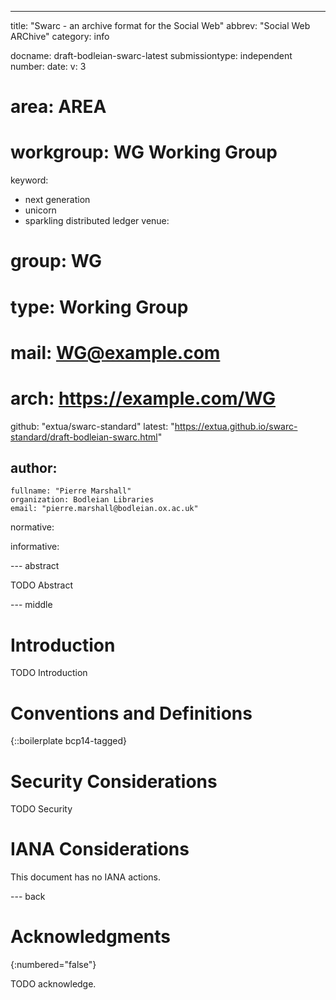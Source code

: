 ---
title: "Swarc - an archive format for the Social Web"
abbrev: "Social Web ARChive"
category: info

docname: draft-bodleian-swarc-latest
submissiontype: independent
number:
date:
v: 3
# area: AREA
# workgroup: WG Working Group
keyword:
 - next generation
 - unicorn
 - sparkling distributed ledger
venue:
#  group: WG
#  type: Working Group
#  mail: WG@example.com
#  arch: https://example.com/WG
  github: "extua/swarc-standard"
  latest: "https://extua.github.io/swarc-standard/draft-bodleian-swarc.html"

author:
 -
    fullname: "Pierre Marshall"
    organization: Bodleian Libraries
    email: "pierre.marshall@bodleian.ox.ac.uk"

normative:

informative:


--- abstract

TODO Abstract


--- middle

# Introduction

TODO Introduction


# Conventions and Definitions

{::boilerplate bcp14-tagged}


# Security Considerations

TODO Security


# IANA Considerations

This document has no IANA actions.


--- back

# Acknowledgments
{:numbered="false"}

TODO acknowledge.
